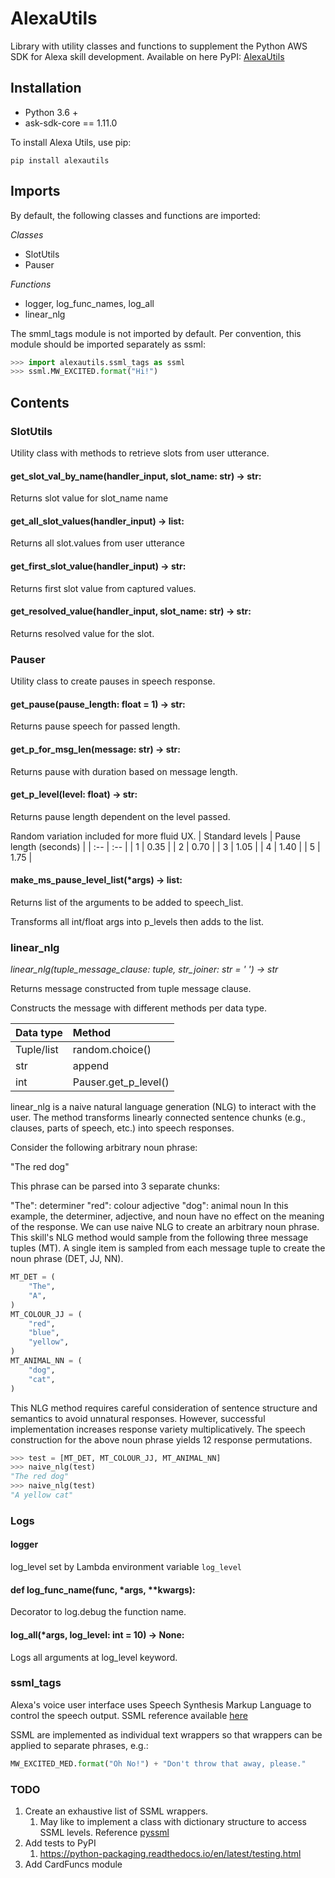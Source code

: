 # AlexaUtils

Library with utility classes and functions to supplement the Python AWS SDK for Alexa skill development. Available on here PyPI: [AlexaUtils](https://pypi.org/project/alexautils/0.0.1/)


## Installation
- Python 3.6 +
- ask-sdk-core == 1.11.0

To install Alexa Utils, use pip:
```
pip install alexautils
```


## Imports
By default, the following classes and functions are imported:

_Classes_
- SlotUtils
- Pauser

_Functions_
- logger, log_func_names, log_all
- linear_nlg

The smml_tags module is not imported by default. 
Per convention, this module should be imported separately as ssml:
```python
>>> import alexautils.ssml_tags as ssml
>>> ssml.MW_EXCITED.format("Hi!")
```


## Contents


### SlotUtils
Utility class with methods to retrieve slots from user utterance.

#### get_slot_val_by_name(handler_input, slot_name: str) -> str:

Returns slot value for slot_name name

#### get_all_slot_values(handler_input) -> list:

Returns all slot.values from user utterance

#### get_first_slot_value(handler_input) -> str:

Returns first slot value from captured values.

#### get_resolved_value(handler_input, slot_name: str) -> str:

Returns resolved value for the slot.


### Pauser
Utility class to create pauses in speech response.

#### get_pause(pause_length: float = 1) -> str:

Returns pause speech for passed length.

#### get_p_for_msg_len(message: str) -> str:

Returns pause with duration based on message length.

#### get_p_level(level: float) -> str:

Returns pause length dependent on the level passed.
 
Random variation included for more fluid UX.
| Standard levels   |   Pause length (seconds) |
| :-- | :-- |
|   1   |   0.35    |
|   2   |   0.70    |
|   3   |   1.05    |
|   4   |   1.40    |
|   5   |   1.75    |


#### make_ms_pause_level_list(*args) -> list:

Returns list of the arguments to be added to speech_list.

Transforms all int/float args into p_levels then adds to the list.


### linear_nlg
*linear_nlg(tuple_message_clause: tuple, str_joiner: str = ' ') -> str*

Returns message constructed from tuple message clause.
 
Constructs the message with different methods per data type.

|   Data type   |   Method |
| :- | :- |
|   Tuple/list  |   random.choice() | 
|   str |   append  |
|   int |   Pauser.get_p_level()    |


linear_nlg is a naive natural language generation (NLG) to interact with the user. 
The method transforms linearly connected sentence chunks (e.g., clauses, parts of speech, etc.) into speech responses.

Consider the following arbitrary noun phrase:

"The red dog"

This phrase can be parsed into 3 separate chunks:

"The": determiner
"red": colour adjective
"dog": animal noun
In this example, the determiner, adjective, and noun have no effect on the meaning of the response. 
We can use naive NLG to create an arbitrary noun phrase. This skill's NLG method would sample from the following three message tuples (MT). 
A single item is sampled from each message tuple to create the noun phrase (DET, JJ, NN).

```python
MT_DET = (
    "The",
    "A",
)
MT_COLOUR_JJ = (
    "red",
    "blue",
    "yellow",
)
MT_ANIMAL_NN = (
    "dog",
    "cat",
)
```

This NLG method requires careful consideration of sentence structure and semantics to avoid unnatural responses. 
However, successful implementation increases response variety multiplicatively. 
The speech construction for the above noun phrase yields 12 response permutations.

```python
>>> test = [MT_DET, MT_COLOUR_JJ, MT_ANIMAL_NN]
>>> naive_nlg(test)
"The red dog"
>>> naive_nlg(test)
"A yellow cat"
```


### Logs
#### logger

log_level set by Lambda environment variable `log_level`

#### def log_func_name(func, *args, **kwargs):

Decorator to log.debug the function name.

#### log_all(*args, log_level: int = 10) -> None:

Logs all arguments at log_level keyword.

### ssml_tags
Alexa's voice user interface uses Speech Synthesis Markup Language to control the speech output. SSML reference available [here](https://developer.amazon.com/en-US/docs/alexa/custom-skills/speech-synthesis-markup-language-ssml-reference.html)

SSML are implemented as individual text wrappers so that wrappers can be applied to separate phrases, e.g.:

```python
MW_EXCITED_MED.format("Oh No!") + "Don't throw that away, please."
```

### TODO
1. Create an exhaustive list of SSML wrappers. 
   1. May like to implement a class with dictionary structure to access SSML levels. Reference [pyssml](https://github.com/sumsted/pyssml/blob/master/pyssml/PySSML.py)
2. Add tests to PyPI
   1. https://python-packaging.readthedocs.io/en/latest/testing.html
3. Add CardFuncs module




